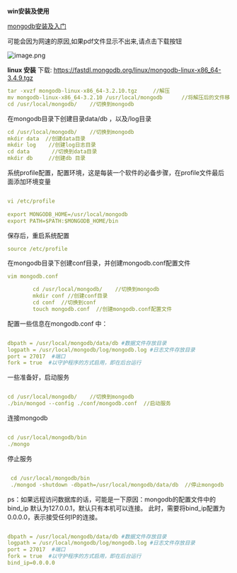 **win安装及使用**

<a href="https://github.com/haoxiaoyong1014/springboot-examples/tree/master/springboot-mongodb/src/main/resources/static/mongodb安装及入门v1.1.pdf">mongodb安装及入门</a>

可能会因为网速的原因,如果pdf文件显示不出来,请点击下载按钮

![image.png](https://upload-images.jianshu.io/upload_images/15181329-3bb5488820b20b1a.png?imageMogr2/auto-orient/strip%7CimageView2/2/w/1240)

**linux 安装**
下载: https://fastdl.mongodb.org/linux/mongodb-linux-x86_64-3.4.9.tgz

```yml
tar -xvzf mongodb-linux-x86_64-3.2.10.tgz     //解压
mv mongodb-linux-x86_64-3.2.10 /usr/local/mongodb      //将解压后的文件移动到指定目录并改名
cd /usr/local/mongodb/    //切换到mongodb
```

在mongodb目录下创建目录data/db ，以及/log目录

```yml
cd /usr/local/mongodb/    //切换到mongodb
mkdir data  //创建data目录
mkdir log    //创建log日志目录
cd data       //切换到data目录
mkdir db     //创建db 目录
```

系统profile配置，配置环境，这是每装一个软件的必备步骤，在profile文件最后面添加环境变量
```yml

vi /etc/profile  
  
export MONGODB_HOME=/usr/local/mongodb  
export PATH=$PATH:$MONGODB_HOME/bin 
```

保存后，重启系统配置

```yml
source /etc/profile
```

在mongodb目录下创建conf目录，并创建mongodb.conf配置文件
```yml
vim mongodb.conf

        cd /usr/local/mongodb/    //切换到mongodb
        mkdir conf //创建conf目录
        cd conf  //切换到conf  
        touch mongodb.conf  //创建mongodb.conf配置文件
```

配置一些信息在mongodb.conf 中：

```yml

dbpath = /usr/local/mongodb/data/db #数据文件存放目录  
logpath = /usr/local/mongodb/log/mongodb.log #日志文件存放目录  
port = 27017  #端口  
fork = true  #以守护程序的方式启用，即在后台运行
```

一些准备好，启动服务
```yml

cd /usr/local/mongodb/    //切换到mongodb
./bin/mongod --config ./conf/mongodb.conf  //启动服务
```

连接mongodb
```yml

cd /usr/local/mongodb/bin
./mongo
```

停止服务
```yml

 cd /usr/local/mongodb/bin
 ./mongod -shutdown -dbpath=/usr/local/mongodb/data/db  //停止mongodb
```

ps：如果远程访问数据库的话，可能是一下原因：mongodb的配置文件中的bind_ip 默认为127.0.0.1，默认只有本机可以连接。 此时，需要将bind_ip配置为0.0.0.0，表示接受任何IP的连接。
```yml

dbpath = /usr/local/mongodb/data/db #数据文件存放目录  
logpath = /usr/local/mongodb/log/mongodb.log #日志文件存放目录  
port = 27017  #端口  
fork = true  #以守护程序的方式启用，即在后台运行
bind_ip=0.0.0.0
```
